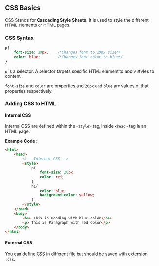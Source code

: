 ## CSS Basics
CSS Stands for **Cascading Style Sheets**.
It is used to style the different HTML elements or HTML pages.

### CSS Syntax

```css
p{
    font-size: 20px;    /*Changes font to 20px size*/
    color: blue;        /*Changes font color to blue*/
}
```
`p` is a selector. A selector targets specific HTML element to apply styles to content.

`font-size` and `color` are properties and `20px` and `blue` are values of that properties respectively.

### Adding CSS to HTML

#### Internal CSS
Internal CSS are defined within the `<style>` tag, inside `<head>` tag in an HTML page.

**Example Code :**
```html
<html>
    <head>
        <!-- Internal CSS -->
        <style>
            p{
                font-size: 20px;
                color: red;
            }
            h1{
                color: blue;
                background-color: yellow;
            }
        </style>
    </head>
    <body>
        <h1> This is Heading with blue color</h1>
        <p> This is Paragraph with red color</p>
    </body>
</html>
```

#### External CSS
You can define CSS in different file but should be saved with extension `.css`.
